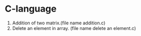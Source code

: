 # C-language
1. Addition of two matrix.(file name addition.c)
2. Delete an element in array. (file name delete an element.c)
